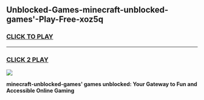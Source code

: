 
## Unblocked-Games-minecraft-unblocked-games'-Play-Free-xoz5q
<h3>
<a href="https://premium76.site?title=minecraft-unblocked-games'&ref=20A">CLICK TO PLAY</a></h3>
<hr>

<h3>
<a href="https://premium76.site?title=minecraft-unblocked-games'&ref=20A">CLICK 2 PLAY</a>
  
</h3>

<a href="https://premium76.site?title=minecraft-unblocked-games'&ref=20A"><img src="https://clearcache.store/games.png"></a>


**minecraft-unblocked-games' games unblocked: Your Gateway to Fun and Accessible Online Gaming**
